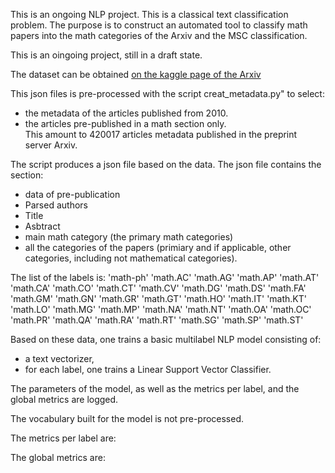 This is an ongoing NLP project. This is a classical text classification problem.
The purpose is to construct an automated tool to classify math papers into the math categories of the Arxiv
 and the MSC classification. 

 This is an oingoing project, still in a draft state.  

The dataset can be obtained [on the kaggle page of the Arxiv](https://www.kaggle.com/Cornell-University/arxiv)

This json files is pre-processed with the script creat_metadata.py" to select: 
<ul>
<li> the metadata of the articles published from 2010. </li>
<li> the articles pre-published in a math section only. </li>
This amount to 420017 articles metadata published in the preprint server Arxiv. 
</ul>

The script produces a json file based on the data. The json file contains the section:
<ul>
<li> data of pre-publication</li>
<li> Parsed authors</li>
<li> Title</li>
<li> Asbtract</li>
<li> main math category (the primary math categories)</li>
<li> all the categories of the papers (primiary and if applicable, other categories, including not mathematical categories).</li> 
</ul>

The list of the labels is: 
'math-ph' 'math.AC' 'math.AG' 'math.AP' 'math.AT' 'math.CA' 'math.CO'
'math.CT' 'math.CV' 'math.DG' 'math.DS' 'math.FA' 'math.GM' 'math.GN'
'math.GR' 'math.GT' 'math.HO' 'math.IT' 'math.KT' 'math.LO' 'math.MG'
'math.MP' 'math.NA' 'math.NT' 'math.OA' 'math.OC' 'math.PR' 'math.QA'
'math.RA' 'math.RT' 'math.SG' 'math.SP' 'math.ST'

Based on these data, one trains a basic multilabel NLP model consisting of: 
<ul>
<li> a text vectorizer,</li> 
<li> for each label, one trains a Linear Support Vector Classifier.</li> 
</ul>
The parameters of the model, as well as the metrics per label, and the global metrics are logged. 

The vocabulary built for the model is not pre-processed. 

The metrics per label are:



The global metrics are:










